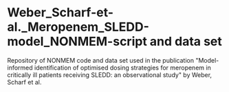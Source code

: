 # Weber_Scharf-et-al._Meropenem_SLEDD-model_NONMEM-script and data set
Repository of NONMEM code and data set used in the publication "Model-informed identification of optimised dosing strategies for meropenem in critically ill patients receiving SLEDD: an observational study" by Weber, Scharf et al.

